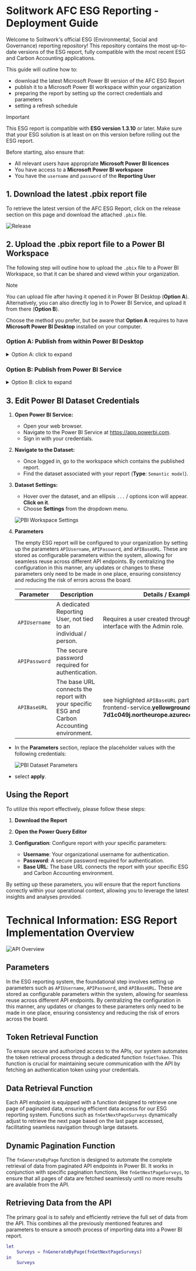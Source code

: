 # **Solitwork** AFC ESG Reporting - Deployment Guide
Welcome to Solitwork's official ESG (Environmental, Social and Governance) reporting repository! This repository contains the most up-to-date versions of the ESG report, fully compatible with the most recent ESG and Carbon Accounting applications.

This guide will outline how to:  
 - download the latest Microsoft Power BI version of the AFC ESG Report 
 - publish it to a Microsoft Power BI workspace within your organization
 - preparing the report by setting up the correct credentials and parameters
 - setting a refresh schedule 


> [!IMPORTANT]
> This ESG report is compatible with **ESG version 1.3.10** or later.
> Make sure that your ESG solution is at least on on this version before rolling out the ESG report. 
>
> Before starting, also ensure that:
>
> - All relevant users have appropriate **Microsoft Power BI licences**
> - You have access to a **Microsoft Power BI workspace**
> - You have the `username` and `password` of the **Reporting User**


## 1. Download the latest .pbix report file
To retrieve the latest version of the AFC ESG Report, click on the release section on this page and download the attached `.pbix` file. 

   ![Release](images/Navigate%20Release.png)


## 2. Upload the .pbix report file to a Power BI Workspace
The following step will outline how to upload the `.pbix` file to a Power BI Workspace, so that it can be shared and viewd within your organization. 

> [!NOTE]
> You can upload file after having it opened it in Power BI Desktop (**Option A**).
> Alternatively, you can also directly log in to Power BI Service, and upload it from there (**Option B**).
> 
> Choose the method you prefer, but be aware that **Option A** requires to have **Microsoft Power BI Desktop** installed on your computer. 

### Option A: Publish from within Power BI Desktop
<details>
<summary> Option A: click to expand</summary>

1. Launch **Power BI Desktop**
2. Open the downloaded `.pbix` file.
3. If you're not already signed in, click on **Sign in** and enter your Power BI credentials.

   ![PBI Desktop Sign In](images/PBI%20Desktop%20Signin.png)

4. Go to the **Home** tab.
5. Click on **Publish**.

   ![PBI Desktop Publish](images/PBI%20Desktop%20Publish.png)

6. You may be asked to save your report if you haven't saved it already. Do so if prompted.
7. Choose the workspace in Power BI Service where you want to publish the report.
8. Click **Select** or **OK**.
9. Continue with **Step 3** of this guide. 
</details>

### Option B: Publish from Power BI Service
<details>
<summary> Option B: click to expand</summary>

1. Log in to your **Power BI Account** (via https://app.powerbi.com)
2. Navigate to the appropriate Power BI Workspace or create a new workspace

   ![PBI Workspace](images/PBI%20Workspace.jpg)

3. Click **Upload** and select `.pbix` file you have previously downloaded. 

   ![PBI Workspace Upload](images/PBI%20Workspace%20Upload.png)

4. Continue with **Step 3** of this guide.
</details>

## 3. Edit Power BI Dataset Credentials 

1.	**Open Power BI Service:**
    - Open your web browser.
    - Navigate to the Power BI Service at https://app.powerbi.com.
    - Sign in with your credentials.

2.	**Navigate to the Dataset:**
    - Once logged in, go to the workspace which contains the published report.
    - Find the dataset associated with your report (**Type**: `Semantic model`).

3.	**Dataset Settings:**
    - Hover over the dataset, and an ellipsis `...` / options icon will appear. **Click on it**.
    - Choose **Settings** from the dropdown menu.

    ![PBI Workspace Settings](images/PBI%20Dataset%20Settings.png)

4. **Parameters**

   The empty ESG report will be configured to your organization by setting up the parameters `APIUsername`, `APIPassword`, and `APIBaseURL`. These are stored as configurable parameters within the system, allowing for seamless reuse across different API endpoints. By centralizing the configuration in this manner, any updates or      changes to these parameters only need to be made in one place, ensuring consistency and reducing the risk of errors across the board.


   | Parameter                   | Description                                                                                    | Details / Example                                                                                                                |
   |-----------------------------|------------------------------------------------------------------------------------------------|----------------------------------------------------------------------------------------------------------------------------------|
   | `APIUsername`               | A dedicated Reporting User, not tied to an individual / person.                                | Requires a user created through the ESG user interface with the Admin role.                                                      |
   | `APIPassword`               | The secure password required for authentication.                                               |                                                                                                                                  |
   | `APIBaseURL`                | The base URL connects the report with your specific ESG and Carbon Accounting environment.     | see highlighted `APIBaseURL` part in **bold**:  esg-frontend-service.**yellowground-7d1c049j.northeurope.azurecontainerapps.io** |

- In the **Parameters** section, replace the placeholder values with the following credentials:
  
   ![PBI Dataset Parameters](images/PBI%20Dataset%20Parameters.png)


- select **apply**.






## Using the Report
To utilize this report effectively, please follow these steps:

1. **Download the Report**

2. **Open the Power Query Editor**

3. **Configuration**: Configure report with your specific parameters:
    - **Username**: Your organizational username for authentication.
    - **Password**: A secure password required for authentication.
    - **Base URL**: The base URL connects the report with your specific ESG and Carbon Accounting environment.

By setting up these parameters, you will ensure that the report functions correctly within your operational context, allowing you to leverage the latest insights and analyses provided.

# Technical Information: ESG Report Implementation Overview

![API Overview](images/API%20Overview.png)

## Parameters
In the ESG reporting system, the foundational step involves setting up parameters such as `APIUsername`, `APIPassword`, and `APIBaseURL`. These are stored as configurable parameters within the system, allowing for seamless reuse across different API endpoints. By centralizing the configuration in this manner, any updates or changes to these parameters only need to be made in one place, ensuring consistency and reducing the risk of errors across the board.

## Token Retrieval Function
To ensure secure and authorized access to the APIs, our system automates the token retrieval process through a dedicated function `fnGetToken`. This function is crucial for maintaining secure communication with the API by fetching an authentication token using your credentials.

## Data Retrieval Function
Each API endpoint is equipped with a function designed to retrieve one page of paginated data, ensuring efficient data access for our ESG reporting system. Functions such as `fnGetNextPageSurveys` dynamically adjust to retrieve the next page based on the last page accessed, facilitating seamless navigation through large datasets.

## Dynamic Pagination Function
The `fnGenerateByPage` function is designed to automate the complete retrieval of data from paginated API endpoints in Power BI. It works in conjunction with specific pagination functions, like `fnGetNextPageSurveys`, to ensure that all pages of data are fetched seamlessly until no more results are available from the API.

## Retrieving Data from the API
The primary goal is to safely and efficiently retrieve the full set of data from the API. This combines all the previously mentioned features and parameters to ensure a smooth process of importing data into a Power BI report.

```m
let
    Surveys = fnGenerateByPage(fnGetNextPageSurveys)
in
    Surveys
